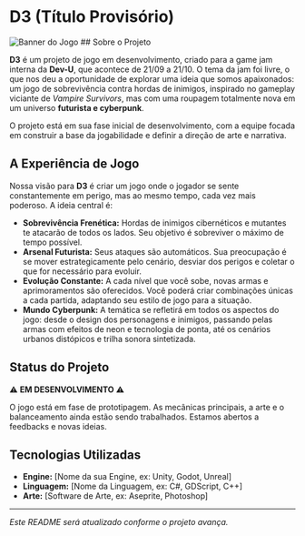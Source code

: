 # D3 (Título Provisório)

![Banner do Jogo](https-placeholder.com-400x200) ## Sobre o Projeto

**D3** é um projeto de jogo em desenvolvimento, criado para a game jam interna da **Dev-U**, que acontece de 21/09 a 21/10. O tema da jam foi livre, o que nos deu a oportunidade de explorar uma ideia que somos apaixonados: um jogo de sobrevivência contra hordas de inimigos, inspirado no gameplay viciante de *Vampire Survivors*, mas com uma roupagem totalmente nova em um universo **futurista e cyberpunk**.

O projeto está em sua fase inicial de desenvolvimento, com a equipe focada em construir a base da jogabilidade e definir a direção de arte e narrativa.

## A Experiência de Jogo

Nossa visão para **D3** é criar um jogo onde o jogador se sente constantemente em perigo, mas ao mesmo tempo, cada vez mais poderoso. A ideia central é:

* **Sobrevivência Frenética:** Hordas de inimigos cibernéticos e mutantes te atacarão de todos os lados. Seu objetivo é sobreviver o máximo de tempo possível.
* **Arsenal Futurista:** Seus ataques são automáticos. Sua preocupação é se mover estrategicamente pelo cenário, desviar dos perigos e coletar o que for necessário para evoluir.
* **Evolução Constante:** A cada nível que você sobe, novas armas e aprimoramentos são oferecidos. Você poderá criar combinações únicas a cada partida, adaptando seu estilo de jogo para a situação.
* **Mundo Cyberpunk:** A temática se refletirá em todos os aspectos do jogo: desde o design dos personagens e inimigos, passando pelas armas com efeitos de neon e tecnologia de ponta, até os cenários urbanos distópicos e trilha sonora sintetizada.

## Status do Projeto

:warning: **EM DESENVOLVIMENTO** :warning:

O jogo está em fase de prototipagem. As mecânicas principais, a arte e o balanceamento ainda estão sendo trabalhados. Estamos abertos a feedbacks e novas ideias.

## Tecnologias Utilizadas

* **Engine:** [Nome da sua Engine, ex: Unity, Godot, Unreal]
* **Linguagem:** [Nome da Linguagem, ex: C#, GDScript, C++]
* **Arte:** [Software de Arte, ex: Aseprite, Photoshop]

---

*Este README será atualizado conforme o projeto avança.*
